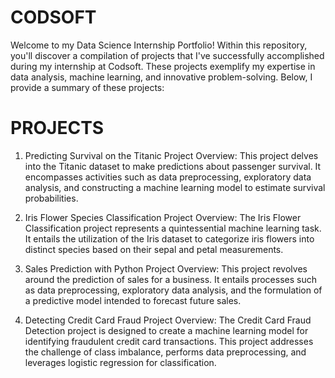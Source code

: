 # CODSOFT

Welcome to my Data Science Internship Portfolio! Within this repository, you'll discover a compilation of projects that I've successfully accomplished during my internship at Codsoft. These projects exemplify my expertise in data analysis, machine learning, and innovative problem-solving. Below, I provide a summary of these projects:

# PROJECTS
1. Predicting Survival on the Titanic
   Project Overview: This project delves into the Titanic dataset to make predictions about passenger survival. It encompasses activities such as data preprocessing, exploratory data analysis, and constructing a machine learning model to estimate survival probabilities.

2. Iris Flower Species Classification
   Project Overview: The Iris Flower Classification project represents a quintessential machine learning task. It entails the utilization of the Iris dataset to categorize iris flowers into distinct species based on their sepal and petal measurements.

3. Sales Prediction with Python
   Project Overview: This project revolves around the prediction of sales for a business. It entails processes such as data preprocessing, exploratory data analysis, and the formulation of a predictive model intended to forecast future sales.

4. Detecting Credit Card Fraud
   Project Overview: The Credit Card Fraud Detection project is designed to create a machine learning model for identifying fraudulent credit card transactions. This project addresses the challenge of class imbalance, performs data preprocessing, and leverages logistic regression for classification.
